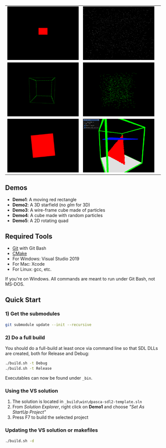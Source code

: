 

|  |  | |
|---|---|----|
| <img src="Docs/demo1_sshot.png" width="500"> | <img src="Docs/demo2_sshot.png" width="500"> |
| <img src="Docs/demo3_sshot.png" width="500"> | <img src="Docs/demo4_sshot.png" width="500"> |
| <img src="Docs/demo5_sshot.png" width="500"> | <img src="Docs/demo6_sshot.png" width="500"> |

## Demos
- **Demo1**: A moving red rectangle
- **Demo2**: A 3D starfield (no *glm* for 3D)
- **Demo3**: A wire-frame cube made of particles
- **Demo4**: A cube made with random particles
- **Demo5**: A 2D rotating quad

## Required Tools
- [Git](https://git-for-windows.github.io/) with Git Bash
- [CMake](https://cmake.org/download/)
- For Windows: Visual Studio 2019
- For Mac: Xcode
- For Linux: gcc, etc.

If you're on Windows. All commands are meant to run under Git Bash, not MS-DOS.

## Quick Start

### 1) Get the submodules
```bash
git submodule update --init --recursive
```

### 2) Do a full build
You should do a full-build at least once via command line so that SDL DLLs
are created, both for Release and Debug:
```bash
./build.sh -t Debug
./build.sh -t Release
```
Executables can now be found under `_bin`.

### Using the VS solution
1. The solution is located in `_build\win\dpasca-sdl2-template.sln`
2. From *Solution Explorer*, right click on **Demo1** and choose *"Set As StartUp Project"*
3. Press F7 to build the selected project

### Updating the VS solution or makefiles
```bash
./build.sh -d
```


